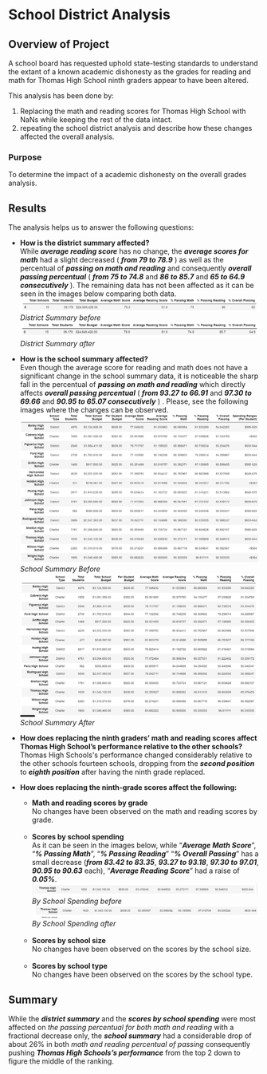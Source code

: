 # School District Analysis
## Overview of Project
A school board has requested uphold state-testing standards to understand the extant of a known academic dishonesty as the grades for reading and math for Thomas High School ninth graders appear to have been altered.

This analysis has been done by:

1. Replacing the math and reading scores for Thomas High School with NaNs while keeping the rest of the data intact. 
2. repeating the school district analysis and describe how these changes affected the overall analysis.


### Purpose

To determine the impact of a academic dishonesty on the overall grades analysis.


## Results

The analysis helps us to answer the following questions:

-   **How is the district summary affected?** <br/>
     While __*average reading score*__ has no change, the __*average scores for math*__ had a slight decreased ( __*from 79 to 78.9*__ ) as well as the percentual of __*passing on math and reading*__ and consequently __*overall passing percentual*__ ( __*from 75 to 74.8*__ and __*86 to 85.7*__ and __*65 to 64.9  consecutively*__ ).  The remaining data has not been affected as it can be seen in the images below comparing both data.
![District Summary before](https://raw.githubusercontent.com/ramonmsa/School_District_Analysis/main/Resources/support_readme/DristricSummary_before.PNG "District Summary before")*District Summary before*     
![District Summary after](https://raw.githubusercontent.com/ramonmsa/School_District_Analysis/main/Resources/support_readme/DristricSummary_after.PNG "District Summary after")*District Summary after*



-   **How is the school summary affected?** <br/>
     Even though the average score for reading and math does not have a significant change in the school summary data, it is noticeable the sharp fall in the percentual of __*passing on math and reading*__ which directly affects __*overall passing percentual*__ ( __*from 93.27 to 66.91*__ and __*97.30 to 69.66*__ and __*90.95 to 65.07 consecutively*__ ) . Please, see the following images where the changes can be observed.
  ![School Summary Before](https://raw.githubusercontent.com/ramonmsa/School_District_Analysis/main/Resources/support_readme/SchoolSummary_before.PNG "School Summary Before")*School Summary Before*
![School Summary After](https://raw.githubusercontent.com/ramonmsa/School_District_Analysis/main/Resources/support_readme/SchoolSummary_after.PNG "School Summary After")*School Summary After*
-   **How does replacing the ninth graders’ math and reading scores affect Thomas High School’s performance relative to the other schools?** <br/>
      Thomas High Schools's performance changed considerably relative to the other schools fourteen schools,  dropping from the __*second position*__ to __*eighth position*__ after having the ninth grade replaced.
     
-   **How does replacing the ninth-grade scores affect the following:**
    -   **Math and reading scores by grade** <br/>
      No changes have been observed on the math and reading scores by grade.<br/><br/>
    -   **Scores by school spending** <br/>
     As it can be seen in the images below, while “**_Average Math Score_**”, “**_% Passing Math_**”, “**_% Passing Reading_**” “**_% Overall Passing_**” has a small decrease (**_from 83.42 to 83.35_**, **_93.27 to 93.18_**, **_97.30 to 97.01_**, **_90.95 to 90.63_** each), “**_Average Reading Score_**” had a raise of **_0.05%_**.
     ![By School Spending before](https://raw.githubusercontent.com/ramonmsa/School_District_Analysis/main/Resources/support_readme/BySchoolSpending_before.PNG "By School Spending before")*By School Spending before*
![By School Spending after](https://raw.githubusercontent.com/ramonmsa/School_District_Analysis/main/Resources/support_readme/BySchoolSpending_after.PNG "By School Spending after")*By School Spending after*  <br/><br/>
    -   **Scores by school size** <br/>
     No changes have been observed on the scores by the school size.<br/><br/>
    -   **Scores by school type**<br/>
     No changes have been observed on the scores by the school type.
     

 

## Summary

While the __*district summary*__ and the __*scores by school spending*__ were most affected on *the passing percentual for both math and reading* with a fractional decrease only, the __*school summary*__ had a considerable drop of about 26% in both *math and reading percentual of passing* consequently pushing  __*Thomas High Schools’s performance*__  from the top 2 down to figure the middle of the ranking.



